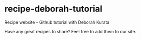 # recipe-deborah-tutorial
Recipe website - Github tutorial with Deborah Kurata

Have any great recipes to share? Feel free to add them to our site.